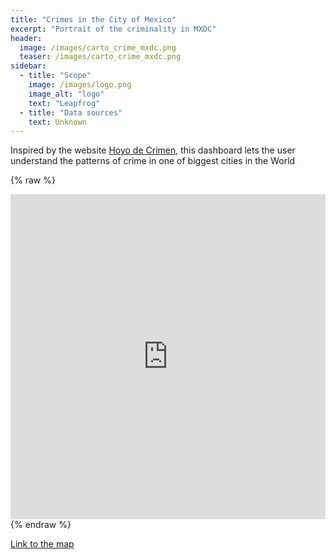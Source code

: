 ```yaml
---
title: "Crimes in the City of Mexico"
excerpt: "Portrait of the criminality in MXDC"
header:
  image: /images/carto_crime_mxdc.png
  teaser: /images/carto_crime_mxdc.png
sidebar:
  - title: "Scope"
    image: /images/logo.png
    image_alt: "logo"
    text: "Leapfrog"
  - title: "Data sources"
    text: Unknown
---
```


Inspired by the website [Hoyo de Crimen](https://hoyodecrimen.com/), this dashboard  lets the user understand the patterns of crime in one of biggest cities in the World

{% raw %}
<iframe width="100%" height="520" frameborder="0" src="https://team.carto.com/u/abel/builder/716a2c88-8fdb-4bc2-96f8-8e92de9a17a1/embed" allowfullscreen webkitallowfullscreen mozallowfullscreen oallowfullscreen msallowfullscreen></iframe>
{% endraw %}

[Link to the map](https://team.carto.com/u/abel/builder/716a2c88-8fdb-4bc2-96f8-8e92de9a17a1/embed)





